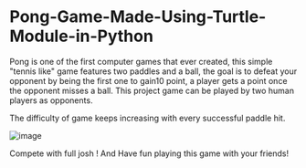 # Pong-Game-Made-Using-Turtle-Module-in-Python
Pong is one of the first computer games that ever created, this simple "tennis like" game features two paddles and a ball, the goal is to defeat your opponent by being the first one to gain10 point, a player gets a point once the opponent misses a ball. This project game can be played by two human players as opponents.




The difficulty of game keeps increasing with every successful paddle hit.

![image](https://user-images.githubusercontent.com/80421780/188945840-ccdbc3a5-8375-4e11-881d-06a7a89dc803.png)


 Compete with full josh ! And Have fun playing this game with your friends!
